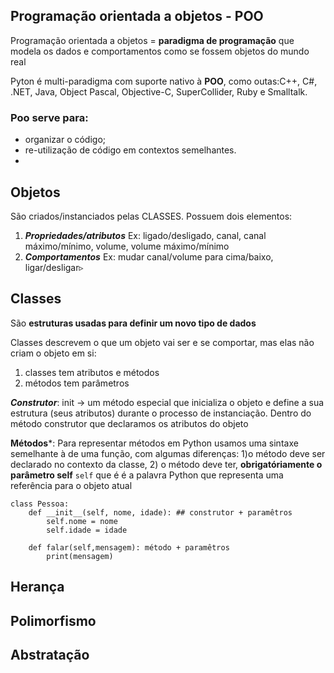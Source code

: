  
## Programação orientada a objetos - POO

Programação orientada a objetos = **paradigma de programação** que modela os dados e comportamentos como se fossem objetos do mundo real

Pyton é multi-paradigma com suporte nativo à **POO**, como outas:C++, C#, .NET, Java, Object Pascal, Objective-C, SuperCollider, Ruby e Smalltalk.

### Poo serve para:
 - organizar o código;
-  re-utilização de código em contextos semelhantes.
- 

## Objetos
São criados/instanciados pelas CLASSES. Possuem dois elementos:
1. ***Propriedades/atributos*** Ex: ligado/desligado, canal, canal máximo/mínimo, volume, volume máximo/mínimo
2. ***Comportamentos*** Ex: mudar canal/volume para cima/baixo, ligar/desligar▹
	

## Classes
São **estruturas usadas para definir um novo tipo de dados** 

Classes descrevem o que um objeto vai ser e se comportar, mas elas não criam o objeto em si:
 1. classes tem atributos e métodos 
 2. métodos tem parâmetros

  ***Construtor***: init -> um método especial que inicializa o objeto e define a sua estrutura (seus atributos) durante o processo de instanciação. Dentro do método construtor que declaramos os atributos do objeto

  **Métodos***: Para representar métodos em Python usamos uma sintaxe semelhante à de uma função, com algumas diferenças: 1)o método deve ser declarado no contexto da classe, 2) o método deve ter, **obrigatóriamente o parâmetro self** `self` que é é a palavra Python que representa uma referência para o objeto atual
```
class Pessoa:
    def __init__(self, nome, idade): ## construtor + paramêtros
        self.nome = nome
        self.idade = idade
	
	def falar(self,mensagem): método + paramêtros
		print(mensagem)
```



## Herança
## Polimorfismo
## Abstratação


